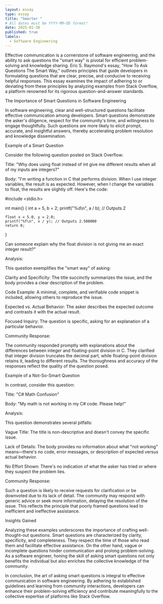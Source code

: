```yaml
---
layout: essay
type: essay
title: "Smarter "
# All dates must be YYYY-MM-DD format!
date: 2025-01-30
published: true
labels:
  - Software Engineering
---
```


Effective communication is a cornerstone of software engineering, and the ability to ask questions the "smart way" is pivotal for efficient problem-solving and knowledge sharing. Eric S. Raymond's essay, "How To Ask Questions The Smart Way," outlines principles that guide developers in formulating questions that are clear, precise, and conducive to receiving helpful responses. This essay examines the impact of adhering to or deviating from these principles by analyzing examples from Stack Overflow, a platform renowned for its rigorous question-and-answer standards.

The Importance of Smart Questions in Software Engineering

In software engineering, clear and well-structured questions facilitate effective communication among developers. Smart questions demonstrate the asker's diligence, respect for the community's time, and willingness to engage thoughtfully. Such questions are more likely to elicit prompt, accurate, and insightful answers, thereby accelerating problem resolution and knowledge dissemination.

Example of a Smart Question

Consider the following question posted on Stack Overflow:

Title: "Why does using float instead of int give me different results when all of my inputs are integers?"

Body: "I'm writing a function in C that performs division. When I use integer variables, the result is as expected. However, when I change the variables to float, the results are slightly off. Here's the code:

#include <stdio.h>

int main() {
    int a = 5, b = 2;
    printf("%d\n", a / b); // Outputs 2

    float x = 5.0, y = 2.0;
    printf("%f\n", x / y); // Outputs 2.500000
    return 0;
}

Can someone explain why the float division is not giving me an exact integer result?"

Analysis:

This question exemplifies the "smart way" of asking:

Clarity and Specificity: The title succinctly summarizes the issue, and the body provides a clear description of the problem.

Code Example: A minimal, complete, and verifiable code snippet is included, allowing others to reproduce the issue.

Expected vs. Actual Behavior: The asker describes the expected outcome and contrasts it with the actual result.

Focused Inquiry: The question is specific, asking for an explanation of a particular behavior.

Community Response:

The community responded promptly with explanations about the differences between integer and floating-point division in C. They clarified that integer division truncates the decimal part, while floating-point division retains it, leading to different results. The thoroughness and accuracy of the responses reflect the quality of the question posed.

Example of a Not-So-Smart Question

In contrast, consider this question:

Title: "C# Math Confusion"

Body: "My math is not working in my C# code. Please help!"

Analysis:

This question demonstrates several pitfalls:

Vague Title: The title is non-descriptive and doesn't convey the specific issue.

Lack of Details: The body provides no information about what "not working" means—there's no code, error messages, or description of expected versus actual behavior.

No Effort Shown: There's no indication of what the asker has tried or where they suspect the problem lies.

Community Response:

Such a question is likely to receive requests for clarification or be downvoted due to its lack of detail. The community may respond with generic advice or seek more information, delaying the resolution of the issue. This reflects the principle that poorly framed questions lead to inefficient and ineffective assistance.

Insights Gained

Analyzing these examples underscores the importance of crafting well-thought-out questions. Smart questions are characterized by clarity, specificity, and completeness. They respect the time of those who read them and facilitate effective assistance. On the other hand, vague or incomplete questions hinder communication and prolong problem-solving. As a software engineer, honing the skill of asking smart questions not only benefits the individual but also enriches the collective knowledge of the community.

In conclusion, the art of asking smart questions is integral to effective communication in software engineering. By adhering to established guidelines and learning from community interactions, developers can enhance their problem-solving efficiency and contribute meaningfully to the collective expertise of platforms like Stack Overflow.
